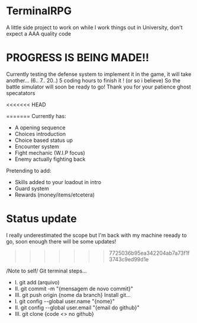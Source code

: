 # TerminalRPG 
A little side project to work on while I work things out in University, don't expect a AAA quality code
# PROGRESS IS BEING MADE!!
Currently testing the defense system to implement it in the game, it will take another... (6.. 7.. 20..) 5 coding hours to finish it ! (or so i believe)
So the battle simulator will soon be ready to go!
Thank you for your patience ghost specatators

<<<<<<< HEAD

=======
Currently has:
- A opening sequence
- Choices introduction
- Choice based status up
- Encounter system
- Fight mechanic (W.I.P focus)
- Enemy actually fighting back

Pretending to add:
- Skills added to your loadout in intro
- Guard system
- Rewards (money/items/etcetera)

# Status update
I really underestimated the scope but I'm back with my machine reeady to go, soon enough there will be some updates!
>>>>>>> 7725036b95ea342204ab7a73f1f3743c9ed99d1e























/Note to self/
Git terminal steps...
- I. git add (arquivo)
- II. git commit -m "{mensagem de novo commit}"
- III. git push origin {nome da branch}
Install git...
- I. git config --global user.name "{nome}"
- II. git config --global user.email "{email do github}"
- III. git clone {code <> no github}
